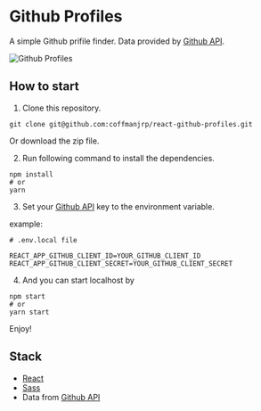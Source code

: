 # Github Profiles

A simple Github prifile finder. Data provided by [Github API](https://docs.github.com/en/rest).

![Github Profiles](https://res.cloudinary.com/coffmanjrp-dev/image/upload/v1643408305/coffmanjrp.io/github_profiles_f9057d2033.png)

## How to start

1. Clone this repository.

```
git clone git@github.com:coffmanjrp/react-github-profiles.git
```

Or download the zip file.

2. Run following command to install the dependencies.

```
npm install
# or
yarn
```

3. Set your [Github API](https://docs.github.com/en/rest) key to the environment variable.

example:

```
# .env.local file

REACT_APP_GITHUB_CLIENT_ID=YOUR_GITHUB_CLIENT_ID
REACT_APP_GITHUB_CLIENT_SECRET=YOUR_GITHUB_CLIENT_SECRET
```

4. And you can start localhost by

```
npm start
# or
yarn start
```

Enjoy!

## Stack

- [React](https://reactjs.org/)
- [Sass](https://sass-lang.com/)
- Data from [Github API](https://docs.github.com/en/rest)
